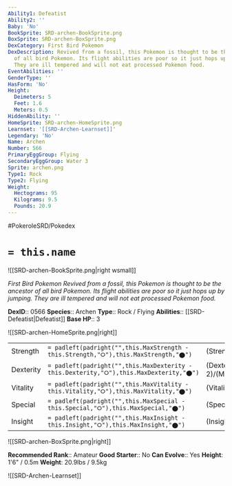 ```yaml
---
Ability1: Defeatist
Ability2: ''
Baby: 'No'
BookSprite: SRD-archen-BookSprite.png
BoxSprite: SRD-archen-BoxSprite.png
DexCategory: First Bird Pokemon
DexDescription: Revived from a fossil, this Pokemon is thought to be the ancestor
  of all bird Pokemon. Its flight abilities are poor so it just hops up by jumping.
  They are ill tempered and will not eat processed Pokemon food.
EventAbilities: ''
GenderType: ''
HasForm: 'No'
Height:
  Deimeters: 5
  Feet: 1.6
  Meters: 0.5
HiddenAbility: ''
HomeSprite: SRD-archen-HomeSprite.png
Learnset: '[[SRD-Archen-Learnset]]'
Legendary: 'No'
Name: Archen
Number: 566
PrimaryEggGroup: Flying
SecondaryEggGroup: Water 3
Sprite: archen.png
Type1: Rock
Type2: Flying
Weight:
  Hectograms: 95
  Kilograms: 9.5
  Pounds: 20.9
---
```


#PokeroleSRD/Pokedex

# `= this.name`

![[SRD-archen-BookSprite.png|right wsmall]]

*First Bird Pokemon*
*Revived from a fossil, this Pokemon is thought to be the ancestor of all bird Pokemon. Its flight abilities are poor so it just hops up by jumping. They are ill tempered and will not eat processed Pokemon food.*

**DexID**:: 0566
**Species**:: Archen
**Type**:: Rock / Flying
**Abilities**:: [[SRD-Defeatist|Defeatist]]
**Base HP**:: 3

![[SRD-archen-HomeSprite.png|right]]

|           |                                                                                        |                                          |
| --------- | -------------------------------------------------------------------------------------- | ---------------------------------------- |
| Strength  | `= padleft(padright("",this.MaxStrength - this.Strength,"⭘"),this.MaxStrength,"⬤")`    | (Strength::3)/(MaxStrength::6)   |
| Dexterity | `= padleft(padright("",this.MaxDexterity - this.Dexterity,"⭘"),this.MaxDexterity,"⬤")` | (Dexterity:: 2)/(MaxDexterity::5) |
| Vitality  | `= padleft(padright("",this.MaxVitality - this.Vitality,"⭘"),this.MaxVitality,"⬤")`    | (Vitality::2)/(MaxVitality::4)   |
| Special   | `= padleft(padright("",this.MaxSpecial - this.Special,"⭘"),this.MaxSpecial,"⬤")`       | (Special::2)/(MaxSpecial::5)     |
| Insight   | `= padleft(padright("",this.MaxInsight - this.Insight,"⭘"),this.MaxInsight,"⬤")`       | (Insight::2)/(MaxInsight::4)     |

![[SRD-archen-BoxSprite.png|right]]

**Recommended Rank**:: Amateur
**Good Starter**:: No
**Can Evolve**:: Yes
**Height**: 1'6" / 0.5m
**Weight**: 20.9lbs / 9.5kg

![[SRD-Archen-Learnset]]
